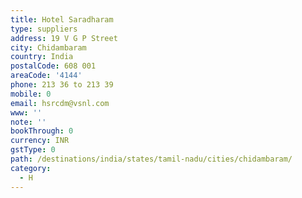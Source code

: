 ```yaml
---
title: Hotel Saradharam
type: suppliers
address: 19 V G P Street
city: Chidambaram
country: India
postalCode: 608 001
areaCode: '4144'
phone: 213 36 to 213 39
mobile: 0
email: hsrcdm@vsnl.com
www: ''
note: ''
bookThrough: 0
currency: INR
gstType: 0
path: /destinations/india/states/tamil-nadu/cities/chidambaram/
category:
  - H
---
```



